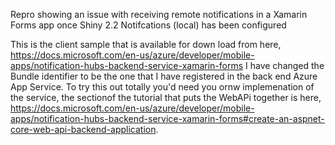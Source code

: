 Repro showing an issue with receiving remote notifications in a Xamarin Forms app once Shiny 2.2 Notifcations (local) has been configured

This is the client sample that is available for down load from here, https://docs.microsoft.com/en-us/azure/developer/mobile-apps/notification-hubs-backend-service-xamarin-forms
I have changed the Bundle identifier to be the one that I have registered in the back end Azure App Service. To try this out totally you'd need you ornw implemenation of the service, the sectionof the tutorial that puts the WebAPi together is here, https://docs.microsoft.com/en-us/azure/developer/mobile-apps/notification-hubs-backend-service-xamarin-forms#create-an-aspnet-core-web-api-backend-application. 



